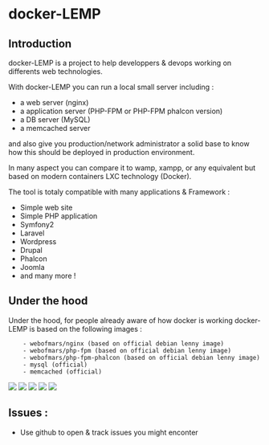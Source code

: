 docker-LEMP
=============================================================

## Introduction
docker-LEMP is a project to help developpers & devops working on differents web technologies. 

With docker-LEMP you can run a local small server including :
- a web server (nginx)
- a application server (PHP-FPM or PHP-FPM phalcon version)
- a DB server (MySQL)
- a memcached server

and also give you production/network administrator a solid base to know how this should be deployed in production environment.

In many aspect you can compare it to wamp, xampp, or any equivalent but based on modern containers LXC technology (Docker).

The tool is totaly compatible with many applications & Framework :
- Simple web site
- Simple PHP application
- Symfony2
- Laravel
- Wordpress
- Drupal
- Phalcon
- Joomla
- and many more ! 

## Under the hood
Under the hood, for people already aware of how docker is working docker-LEMP is based on the following images :

        - webofmars/nginx (based on official debian lenny image)
        - webofmars/php-fpm (based on official debian lenny image)
        - webofmars/php-fpm-phalcon (based on official debian lenny image)
        - mysql (official)
        - memcached (official)

[![](https://badge.imagelayers.io/webofmars/nginx:latest.svg)](https://imagelayers.io/?images=webofmars/nginx:latest 'Get your own badge on imagelayers.io') [![](https://badge.imagelayers.io/webofmars/php-fpm:latest.svg)](https://imagelayers.io/?images=webofmars/php-fpm:latest 'Get your own badge on imagelayers.io') [![](https://badge.imagelayers.io/webofmars/php-fpm-phalcon:latest.svg)](https://imagelayers.io/?images=webofmars/php-fpm-phalcon:latest 'Get your own badge on imagelayers.io') [![](https://badge.imagelayers.io/mysql:latest.svg)](https://imagelayers.io/?images=mysql:latest 'Get your own badge on imagelayers.io') [![](https://badge.imagelayers.io/memcached:latest.svg)](https://imagelayers.io/?images=memcached:latest 'Get your own badge on imagelayers.io')

## Issues :

- Use github to open & track issues you might enconter

